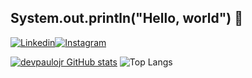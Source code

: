 ## System.out.println("Hello, world") 👋

[![Linkedin](https://img.shields.io/badge/LinkedIn-0077B5?style=for-the-badge&logo=linkedin&logoColor=white)](https://www.linkedin.com/in/devpaulojr/)[![Instagram](https://img.shields.io/badge/Instagram-E4405F?style=for-the-badge&logo=instagram&logoColor=white)](https://www.instagram.com/083_paulojr/)

[![devpaulojr GitHub stats](https://github-readme-stats.vercel.app/api?username=devpaulojr&show_icons=true)](https://github.com/anuraghazra/github-readme-stats)    ![Top Langs](https://github-readme-stats.vercel.app/api/top-langs/?username=devpaulojr&layout=compact)
